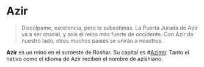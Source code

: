 # Azir
> Discúlpame, excelencia, pero te subestimas. La Puerta Jurada de Azir va a ser crucial, y sois el reino más fuerte de occidente. Con Azir de nuestro lado, otros muchos países se unirán a nosotros.

**Azir** es un reino en el suroeste de Roshar. Su capital es #[Azimir](locations/azimir). Tanto el nativo como el idioma de Azir reciben el nombre de azishiano.
